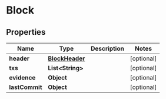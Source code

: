 # Block

## Properties
Name | Type | Description | Notes
------------ | ------------- | ------------- | -------------
**header** | [**BlockHeader**](BlockHeader.md) |  |  [optional]
**txs** | **List&lt;String&gt;** |  |  [optional]
**evidence** | **Object** |  |  [optional]
**lastCommit** | **Object** |  |  [optional]
